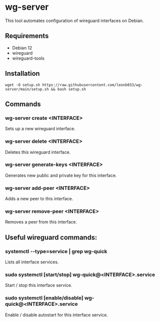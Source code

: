# wg-server

This tool automates configuration of wireguard interfaces on Debian.

## Requirements
- Debian 12
- wireguard
- wireguard-tools

## Installation
`wget -O setup.sh https://raw.githubusercontent.com/leonb033/wg-server/main/setup.sh && bash setup.sh`

## Commands
### wg-server create \<INTERFACE\>
Sets up a new wireguard interface.

### wg-server delete \<INTERFACE\>
Deletes this wireguard interface.

### wg-server generate-keys \<INTERFACE\>
Generates new public and private key for this interface.

### wg-server add-peer \<INTERFACE\>
Adds a new peer to this interface.

### wg-server remove-peer \<INTERFACE\>
Removes a peer from this interface.

## Useful wireguard commands:
### systemctl --type=service | grep wg-quick
Lists all interface services.

### sudo systemctl [start/stop] wg-quick@\<INTERFACE\>.service
Start / stop this interface service.

### sudo systemctl [enable/disable] wg-quick@\<INTERFACE\>.service
Enable / disable autostart for this interface service.
